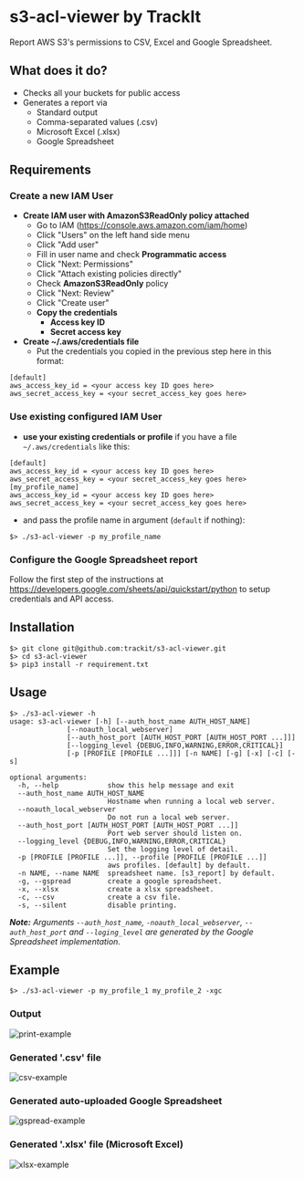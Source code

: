 # s3-acl-viewer by TrackIt

Report AWS S3's permissions to CSV, Excel and Google Spreadsheet.

## What does it do?
- Checks all your buckets for public access
- Generates a report via
  - Standard output
  - Comma-separated values (.csv)
  - Microsoft Excel (.xlsx)
  - Google Spreadsheet

## Requirements

### Create a new IAM User
 - **Create IAM user with AmazonS3ReadOnly policy attached**
   - Go to IAM (https://console.aws.amazon.com/iam/home)
   - Click "Users" on the left hand side menu
   - Click "Add user"
   - Fill in user name and check **Programmatic access**
   - Click "Next: Permissions"
   - Click "Attach existing policies directly"
   - Check **AmazonS3ReadOnly** policy
   - Click "Next: Review"
   - Click "Create user"
   - **Copy the credentials**
     - **Access key ID**
     - **Secret access key**
 - **Create ~/.aws/credentials file**
   - Put the credentials you copied in the previous step here in this format:
```
[default]
aws_access_key_id = <your access key ID goes here>
aws_secret_access_key = <your secret_access_key goes here>
```
### Use existing configured IAM User
 - **use your existing credentials or profile** if you have a file `~/.aws/credentials` like this:
```
[default]
aws_access_key_id = <your access key ID goes here>
aws_secret_access_key = <your secret_access_key goes here>
[my_profile_name]
aws_access_key_id = <your access key ID goes here>
aws_secret_access_key = <your secret_access_key goes here>
```
 - and pass the profile name in argument (`default` if nothing):
```
$> ./s3-acl-viewer -p my_profile_name
```

### Configure the Google Spreadsheet report

Follow the first step of the instructions at https://developers.google.com/sheets/api/quickstart/python to setup credentials and API access.

## Installation

```
$> git clone git@github.com:trackit/s3-acl-viewer.git
$> cd s3-acl-viewer
$> pip3 install -r requirement.txt
```

## Usage
```
$> ./s3-acl-viewer -h
usage: s3-acl-viewer [-h] [--auth_host_name AUTH_HOST_NAME]
              [--noauth_local_webserver]
              [--auth_host_port [AUTH_HOST_PORT [AUTH_HOST_PORT ...]]]
              [--logging_level {DEBUG,INFO,WARNING,ERROR,CRITICAL}]
              [-p [PROFILE [PROFILE ...]]] [-n NAME] [-g] [-x] [-c] [-s]

optional arguments:
  -h, --help            show this help message and exit
  --auth_host_name AUTH_HOST_NAME
                        Hostname when running a local web server.
  --noauth_local_webserver
                        Do not run a local web server.
  --auth_host_port [AUTH_HOST_PORT [AUTH_HOST_PORT ...]]
                        Port web server should listen on.
  --logging_level {DEBUG,INFO,WARNING,ERROR,CRITICAL}
                        Set the logging level of detail.
  -p [PROFILE [PROFILE ...]], --profile [PROFILE [PROFILE ...]]
                        aws profiles. [default] by default.
  -n NAME, --name NAME  spreadsheet name. [s3_report] by default.
  -g, --gspread         create a google spreadsheet.
  -x, --xlsx            create a xlsx spreadsheet.
  -c, --csv             create a csv file.
  -s, --silent          disable printing.
```

***Note:** Arguments `--auth_host_name`, `-noauth_local_webserver`, `--auth_host_port` and `--loging_level` are generated by the Google Spreadsheet implementation.*


## Example

```
$> ./s3-acl-viewer -p my_profile_1 my_profile_2 -xgc
```

### Output
![print-example](https://s3-us-west-2.amazonaws.com/trackit-public-artifacts/s3-acl-viewer/print-example.png)

### Generated '.csv' file
![csv-example](https://s3-us-west-2.amazonaws.com/trackit-public-artifacts/s3-acl-viewer/csv-example.png)

### Generated auto-uploaded Google Spreadsheet
![gspread-example](https://s3-us-west-2.amazonaws.com/trackit-public-artifacts/s3-acl-viewer/gspread-example.png)

### Generated '.xlsx' file (Microsoft Excel)
![xlsx-example](https://s3-us-west-2.amazonaws.com/trackit-public-artifacts/s3-acl-viewer/xlsx-example.png)

